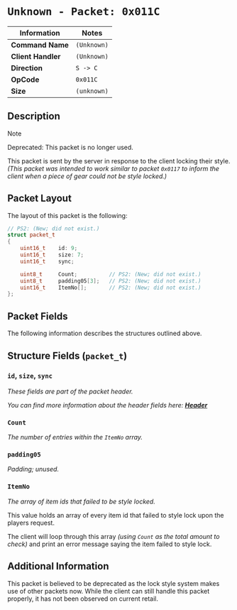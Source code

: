 # `Unknown - Packet: 0x011C`

| Information               | Notes |
|---                        |---    |
| **Command Name**          | `(Unknown)` |
| **Client Handler**        | `(Unknown)` |
| **Direction**             | `S -> C` |
| **OpCode**                | `0x011C` |
| **Size**                  | `(unknown)` |

## Description

> [!NOTE]
> Deprecated: This packet is no longer used.

This packet is sent by the server in response to the client locking their style. _(This packet was intended to work similar to packet `0x0117` to inform the client when a piece of gear could not be style locked.)_

## Packet Layout

The layout of this packet is the following:

```cpp
// PS2: (New; did not exist.)
struct packet_t
{
    uint16_t    id: 9;
    uint16_t    size: 7;
    uint16_t    sync;

    uint8_t     Count;          // PS2: (New; did not exist.)
    uint8_t     padding05[3];   // PS2: (New; did not exist.)
    uint16_t    ItemNo[];       // PS2: (New; did not exist.)
};
```

## Packet Fields

The following information describes the structures outlined above.

## Structure Fields (`packet_t`)

### `id`, `size`, `sync`

_These fields are part of the packet header._

_You can find more information about the header fields here: [**Header**](/world/HEADER.md)_

### `Count`

_The number of entries within the `ItemNo` array._

### `padding05`

_Padding; unused._

### `ItemNo`

_The array of item ids that failed to be style locked._

This value holds an array of every item id that failed to style lock upon the players request.

The client will loop through this array _(using `Count` as the total amount to check)_ and print an error message saying the item failed to style lock.

## Additional Information

This packet is believed to be deprecated as the lock style system makes use of other packets now. While the client can still handle this packet properly, it has not been observed on current retail.

